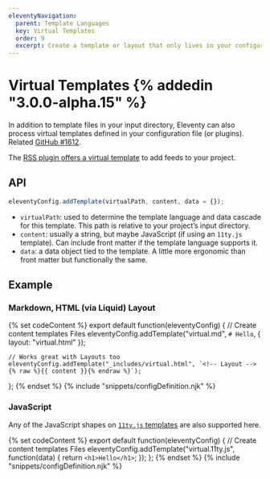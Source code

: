 ```yaml
---
eleventyNavigation:
  parent: Template Languages
  key: Virtual Templates
  order: 9
  excerpt: Create a template or layout that only lives in your configuration file.
---
```

# Virtual Templates {% addedin "3.0.0-alpha.15" %}

In addition to template files in your input directory, Eleventy can also process virtual templates defined in your configuration file (or plugins). Related [GitHub #1612](https://github.com/11ty/eleventy/issues/1612).

The [RSS plugin offers a virtual template](/docs/plugins/rss.md#virtual-template) to add feeds to your project.

## API

```js
eleventyConfig.addTemplate(virtualPath, content, data = {});
```

* `virtualPath`: used to determine the template language and data cascade for this template. This path is relative to your project’s input directory.
* `content`: usually a string, but maybe JavaScript (if using an `11ty.js` template). Can include front matter if the template language supports it.
* `data`: a data object tied to the template. A little more ergonomic than front matter but functionally the same.

## Example

### Markdown, HTML (via Liquid) Layout

{% set codeContent %}
export default function(eleventyConfig) {
	// Create content templates Files
	eleventyConfig.addTemplate("virtual.md", `# Hello`, {
        	layout: "virtual.html"
	});

	// Works great with Layouts too
	eleventyConfig.addTemplate("_includes/virtual.html", `<!-- Layout -->{% raw %}{{ content }}{% endraw %}`);
};
{% endset %}
{% include "snippets/configDefinition.njk" %}

### JavaScript

Any of the JavaScript shapes on [`11ty.js` templates](/docs/languages/javascript.md) are also supported here.

{% set codeContent %}
export default function(eleventyConfig) {
	// Create content templates Files
	eleventyConfig.addTemplate("virtual.11ty.js", function(data) {
		return `<h1>Hello</h1>`;
	});
};
{% endset %}
{% include "snippets/configDefinition.njk" %}
